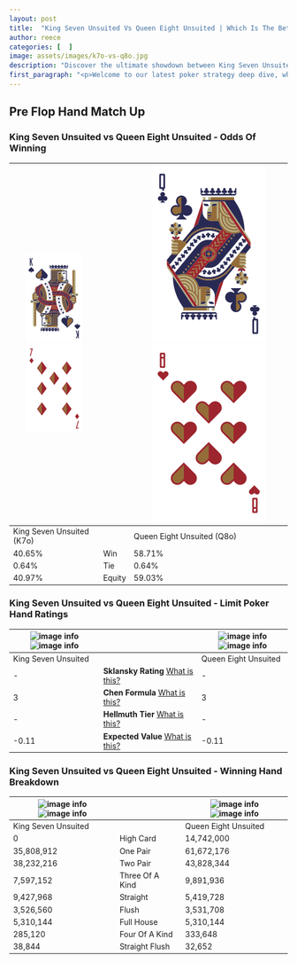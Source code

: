 ```yaml
---
layout: post
title:  "King Seven Unsuited Vs Queen Eight Unsuited | Which Is The Better Hand In Poker? A Complete Guide"
author: reece
categories: [  ]
image: assets/images/k7o-vs-q8o.jpg
description: "Discover the ultimate showdown between King Seven Unsuited and Queen Eight Unsuited in poker! Uncover the odds, strategies, and scenarios where one hand triumphs over the other. Get ready to up your poker game with this thrilling analysis."
first_paragraph: "<p>Welcome to our latest poker strategy deep dive, where we're pitting two distinct hands against each other in a high-stakes showdown: King Seven Unsuited vs Queen Eight Unsuited.</p><p>In the dynamic world of poker, every decision counts, and knowing which hand holds the upper hand is key to your success at the table.</p><p>In this article, we'll dissect these two hands, explore the scenarios where one dominates the other, and equip you with the knowledge to make strategic choices that can tip the odds in your favor.</p><p>Get ready to unravel the intriguing dynamics of these poker hands and elevate your game to new heights.</p>"
---
```




[comment]: # (sp0)

## Pre Flop Hand Match Up

<div class="table hand-ratings" markdown="1"> 



### King Seven Unsuited vs Queen Eight Unsuited - Odds Of Winning


    
| ![image info](assets/images/hand1/k.png) ![image info](assets/images/hand1/7o.png) |  | ![image info](assets/images/hand2/q.png) ![image info](assets/images/hand2/8o.png) |
| -------- | -------- | -------- |
| King Seven Unsuited (K7o) |  | Queen Eight Unsuited (Q8o) |
| 40.65% | Win | 58.71% |
| 0.64% | Tie | 0.64% |
| 40.97% | Equity | 59.03% |




[comment]: # (sp1)



### King Seven Unsuited vs Queen Eight Unsuited - Limit Poker Hand Ratings


    
| ![image info](https://www.riverpairs.com/assets/images/hand1/k.png) ![image info](https://www.riverpairs.com/assets/images/hand1/7o.png) |  | ![image info](https://www.riverpairs.com/assets/images/hand2/q.png) ![image info](https://www.riverpairs.com/assets/images/hand2/8o.png) |
| -------- | -------- | -------- |
| King Seven Unsuited |  | Queen Eight Unsuited |
| - | **Sklansky Rating** [What is this?](/sklansky-rating-explained) | - |
| 3 | **Chen Formula** [What is this?](/chen-formula-explained) | 3 |
| - | **Hellmuth Tier** [What is this?](/Hellmuth-tier-explained) | - |
| -0.11 | **Expected Value** [What is this?](/expected-value-explained) | -0.11 |




[comment]: # (sp2)



### King Seven Unsuited vs Queen Eight Unsuited - Winning Hand Breakdown


    
| ![image info](https://www.riverpairs.com/assets/images/hand1/k.png) ![image info](https://www.riverpairs.com/assets/images/hand1/7o.png) |  | ![image info](https://www.riverpairs.com/assets/images/hand2/q.png) ![image info](https://www.riverpairs.com/assets/images/hand2/8o.png) |
| -------- | -------- | -------- |
| King Seven Unsuited |  | Queen Eight Unsuited |
| 0 | High Card | 14,742,000 |
| 35,808,912 | One Pair | 61,672,176 |
| 38,232,216 | Two Pair | 43,828,344 |
| 7,597,152 | Three Of A Kind | 9,891,936 |
| 9,427,968 | Straight | 5,419,728 |
| 3,526,560 | Flush | 3,531,708 |
| 5,310,144 | Full House | 5,310,144 |
| 285,120 | Four Of A Kind | 333,648 |
| 38,844 | Straight Flush | 32,652 |




[comment]: # (sp3)



</div>

[comment]: # (sp4)



[comment]: # (sp5)

